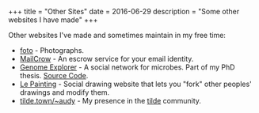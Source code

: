 +++
title = "Other Sites"
date = 2016-06-29
description = "Some other websites I have made"
+++

Other websites I've made and sometimes maintain in my free time:

- [foto](http://foto.austinfanclub.com) - Photographs.
- [MailCrow](http://mailcrow.com) - An escrow service for your email identity.
- [Genome Explorer](http://genomes.austinfanclub.com) - A social
  network for microbes. Part of my PhD thesis. [Source
  Code](https://github.com/audy/genome-explorer).
- [Le Painting](http://painting.austinfanclub.com) - Social drawing website
  that lets you "fork" other peoples' drawings and modify them.
- [tilde.town/~audy](http://tilde.town/~audy) - My presence in the
  [tilde](https://medium.com/message/tilde-club-i-had-a-couple-drinks-and-woke-up-with-1-000-nerds-a8904f0a2ebf#.2b3hyan15)
  community.

